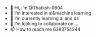 - 👋 Hi, I’m @Thabish-0604
- 👀 I’m interested in ai&machine learning 
- 🌱 I’m currently learning ai and ds
- 💞️ I’m looking to collaborate on ...
- 📫 How to reach me 6383754344 

<!---
Thabish-0604/Thabish-0604 is a ✨ special ✨ repository because its `README.md` (this file) appears on your GitHub profile.
You can click the Preview link to take a look at your changes.
--->

